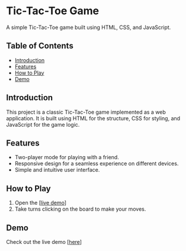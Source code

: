 # Tic-Tac-Toe Game

A simple Tic-Tac-Toe game built using HTML, CSS, and JavaScript.

## Table of Contents

- [Introduction](#introduction)
- [Features](#features)
- [How to Play](#how-to-play)
- [Demo](#demo)

## Introduction

This project is a classic Tic-Tac-Toe game implemented as a web application. It is built using HTML for the structure, CSS for styling, and JavaScript for the game logic.

## Features
- Two-player mode for playing with a friend.
- Responsive design for a seamless experience on different devices.
- Simple and intuitive user interface.

## How to Play

1. Open the [[live demo](https://sahilsingh3410.github.io/tic-tac-toe/)]
2. Take turns clicking on the board to make your moves.

## Demo

Check out the live demo [[here](https://sahilsingh3410.github.io/tic-tac-toe/)]
